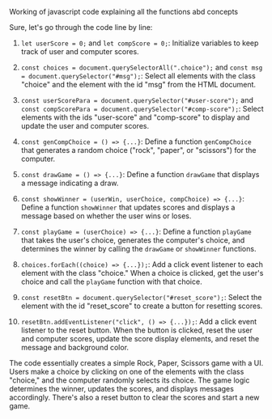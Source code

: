 Working of javascript code explaining all the functions abd concepts

Sure, let's go through the code line by line:

1. `let userScore = 0;` and `let compScore = 0;`: Initialize variables to keep track of user and computer scores.

2. `const choices = document.querySelectorAll(".choice");` and `const msg = document.querySelector("#msg");`: Select all elements with the class "choice" and the element with the id "msg" from the HTML document.

3. `const userScorePara = document.querySelector("#user-score");` and `const compScorePara = document.querySelector("#comp-score");`: Select elements with the ids "user-score" and "comp-score" to display and update the user and computer scores.

4. `const genCompChoice = () => {...}`: Define a function `genCompChoice` that generates a random choice ("rock", "paper", or "scissors") for the computer.

5. `const drawGame = () => {...}`: Define a function `drawGame` that displays a message indicating a draw.

6. `const showWinner = (userWin, userChoice, compChoice) => {...}`: Define a function `showWinner` that updates scores and displays a message based on whether the user wins or loses.

7. `const playGame = (userChoice) => {...}`: Define a function `playGame` that takes the user's choice, generates the computer's choice, and determines the winner by calling the `drawGame` or `showWinner` functions.

8. `choices.forEach((choice) => {...});`: Add a click event listener to each element with the class "choice." When a choice is clicked, get the user's choice and call the `playGame` function with that choice.

9. `const resetBtn = document.querySelector("#reset_score");`: Select the element with the id "reset_score" to create a button for resetting scores.

10. `resetBtn.addEventListener("click", () => {...});`: Add a click event listener to the reset button. When the button is clicked, reset the user and computer scores, update the score display elements, and reset the message and background color.

The code essentially creates a simple Rock, Paper, Scissors game with a UI. Users make a choice by clicking on one of the elements with the class "choice," and the computer randomly selects its choice. The game logic determines the winner, updates the scores, and displays messages accordingly. There's also a reset button to clear the scores and start a new game.